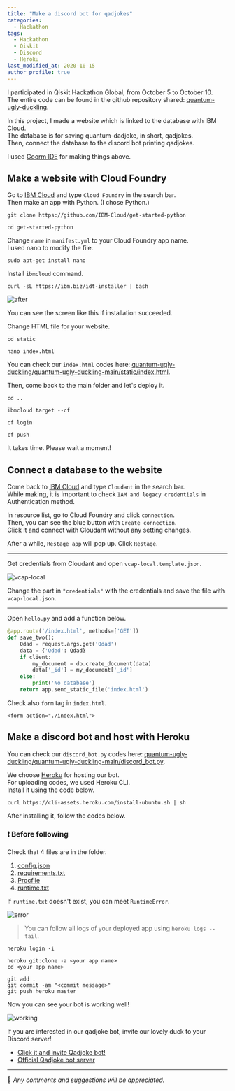 ```yaml
---
title: "Make a discord bot for qadjokes"
categories: 
  - Hackathon
tags:
  - Hackathon
  - Qiskit
  - Discord
  - Heroku
last_modified_at: 2020-10-15
author_profile: true
---
```

I participated in Qiskit Hackathon Global, from October 5 to October 10.<br/>
The entire code can be found in the github repository shared: [quantum-ugly-duckling](https://github.com/rochisha0/quantum-ugly-duckling).

In this project, I made a website which is linked to the database with IBM Cloud.<br/>
The database is for saving quantum-dadjoke, in short, qadjokes.<br/>
Then, connect the database to the discord bot printing qadjokes.<br/>

I used [Goorm IDE](https://ide.goorm.io/) for making things above.<br/>

## Make a website with Cloud Foundry

Go to [IBM Cloud](https://cloud.ibm.com/login) and type `Cloud Foundry` in the search bar.<br/>
Then make an app with Python. (I chose Python.)

```
git clone https://github.com/IBM-Cloud/get-started-python
```
```
cd get-started-python
```

Change `name` in `manifest.yml` to your Cloud Foundry app name.<br/>
I used nano to modify the file.

```
sudo apt-get install nano
```

Install `ibmcloud` command.

```
curl -sL https://ibm.biz/idt-installer | bash
```

![after](https://user-images.githubusercontent.com/62553200/96062970-e651b400-0ed1-11eb-9af3-9555a10729fa.png)

You can see the screen like this if installation succeeded.

Change HTML file for your website.

```
cd static
```
```
nano index.html
```

You can check our `index.html` codes here:
[quantum-ugly-duckling/quantum-ugly-duckling-main/static/index.html](https://github.com/rochisha0/quantum-ugly-duckling/blob/main/quantum-ugly-duckling-main/static/index.html).

Then, come back to the main folder and let's deploy it.

```
cd ..
```
```
ibmcloud target --cf
```
```
cf login
```
```
cf push
```

It takes time. Please wait a moment!

## Connect a database to the website

Come back to [IBM Cloud](https://cloud.ibm.com/login) and type `Cloudant` in the search bar.<br/>
While making, it is important to check `IAM and legacy credentials` in Authentication method.

In resource list, go to Cloud Foundry and click `connection`.<br/>
Then, you can see the blue button with `Create connection`.<br/>
Click it and connect with Cloudant without any setting changes.<br/>

After a while, `Restage app` will pop up. Click `Restage`.

---

Get credentials from Cloudant and open `vcap-local.template.json`.

![vcap-local](https://user-images.githubusercontent.com/62553200/96067604-1e0e2b00-0ed5-11eb-896c-8e259975592b.png)

Change the part in `"credentials"` with the credentials and save the file with `vcap-local.json`.<br/>

---

Open `hello.py` and add a function below.<br/>

```python
@app.route('/index.html', methods=['GET'])
def save_two():
    Qdad = request.args.get('Qdad')
    data = {'Qdad': Qdad}
    if client:
        my_document = db.create_document(data)
        data['_id'] = my_document['_id']
    else:
        print('No database')
    return app.send_static_file('index.html')
```

Check also `form` tag in `index.html`.

```
<form action="./index.html">
```

## Make a discord bot and host with Heroku

You can check our `discord_bot.py` codes here:
[quantum-ugly-duckling/quantum-ugly-duckling-main/discord_bot.py](https://github.com/rochisha0/quantum-ugly-duckling/blob/main/quantum-ugly-duckling-main/discord_bot.py).<br/>

We choose [Heroku](https://www.heroku.com/) for hosting our bot.<br/>
For uploading codes, we used Heroku CLI.<br/>
Install it using the code below.

```
curl https://cli-assets.heroku.com/install-ubuntu.sh | sh
```

After installing it, follow the codes below.<br/>

### ❗ Before following

Check that 4 files are in the folder.<br/>

1. [config.json](https://github.com/rochisha0/quantum-ugly-duckling/blob/main/quantum-ugly-duckling-main/config.json)
2. [requirements.txt](https://github.com/rochisha0/quantum-ugly-duckling/blob/main/quantum-ugly-duckling-main/requirements.txt)
3. [Procfile](https://github.com/rochisha0/quantum-ugly-duckling/blob/main/quantum-ugly-duckling-main/Procfile)
4. [runtime.txt](https://github.com/rochisha0/quantum-ugly-duckling/blob/main/quantum-ugly-duckling-main/runtime.txt)

If `runtime.txt` doesn't exist, you can meet `RuntimeError`.

![error](https://user-images.githubusercontent.com/62553200/96069480-439d3380-0ed9-11eb-9232-e7eaa688217e.png)

>You can follow all logs of your deployed app using `heroku logs --tail`.

```
heroku login -i
```

```
heroku git:clone -a <your app name>
cd <your app name>
```

```
git add .
git commit -am "<commit message>"
git push heroku master
```

Now you can see your bot is working well!

![working](https://github.com/rochisha0/quantum-ugly-duckling/blob/main/images/discord_test.gif?raw=true)

If you are interested in our qadjoke bot, invite our lovely duck to your Discord server!
- [Click it and invite Qadjoke bot!](https://discord.com/api/oauth2/authorize?client_id=763802062370111498&permissions=67584&scope=bot)
- [Official Qadjoke bot server](https://discord.gg/3UdGBAC)

---

💬 *Any comments and suggestions will be appreciated.*
